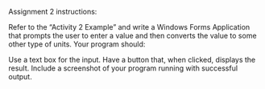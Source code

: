 Assignment 2 instructions:

Refer to the “Activity 2 Example” and write a Windows Forms Application that prompts the user to enter a value and then converts the value to some other type of units. Your program should:

Use a text box for the input.
Have a button that, when clicked, displays the result.
Include a screenshot of your program running with successful output.
